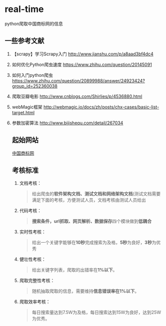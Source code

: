 # real-time
python爬取中国商标网的信息

##  一些参考文献  

1. 【scrapy】学习Scrapy入门 http://www.jianshu.com/p/a8aad3bf4dc4  

2. 如何优化Python爬虫速度 https://www.zhihu.com/question/20145091  

3. 如何入门python爬虫 https://www.zhihu.com/question/20899988/answer/24923424?group_id=252360038  

4. 爬取豆瓣电影 http://www.cnblogs.com/Shirlies/p/4536880.html 

5. webMagic框架 http://webmagic.io/docs/zh/posts/chx-cases/basic-list-target.html

6. 参数加密算法 http://www.bijishequ.com/detail/267034

   ## 起始网站  

   [中国商标网]([http://wsjs.saic.gov.cn/txnS01.do?locale=zh_CN])

   ## 考核标准

   1. 文档考核：

      > 给出爬虫的**软件架构文档、测试文档和网络架构文档**(测试文档需要满足下面的考核，方便测试人员，文档考核由测试人员给出  

   2. 代码考核：

      > **搜索条件，url抓取、网页解析、数据保存**四个模块做到**低耦合**  

   3. 实时性考核：

      > 给出一个关键字能够在**10秒**完成搜索为及格，**5秒**为良好，**3秒**为优秀  

   4. 健壮性考核：

      > 给出关键字列表，爬取的出错率在**1%以下**。

   5. 爬取完整性考核：

      >  随机抽取爬取的信息，需要维持**信息错误率在1%以下**。  

   6. 爬取效率考核：

      > 每日搜索量达到7.5W为及格，每日搜索达到15W为良好，达到25W为优秀。
